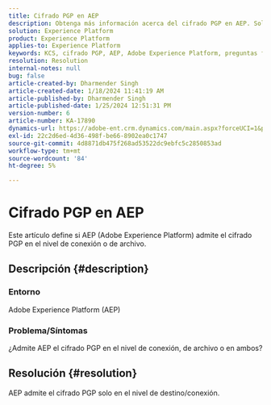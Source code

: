 ```yaml
---
title: Cifrado PGP en AEP
description: Obtenga más información acerca del cifrado PGP en AEP. Solo se admite en el nivel de conexión.
solution: Experience Platform
product: Experience Platform
applies-to: Experience Platform
keywords: KCS, cifrado PGP, AEP, Adobe Experience Platform, preguntas frecuentes
resolution: Resolution
internal-notes: null
bug: false
article-created-by: Dharmender Singh
article-created-date: 1/18/2024 11:41:19 AM
article-published-by: Dharmender Singh
article-published-date: 1/25/2024 12:51:31 PM
version-number: 6
article-number: KA-17890
dynamics-url: https://adobe-ent.crm.dynamics.com/main.aspx?forceUCI=1&pagetype=entityrecord&etn=knowledgearticle&id=6e4a767d-f6b5-ee11-a569-6045bd0065b6
exl-id: 22c2d6ed-4d36-498f-be66-8902ea0c1747
source-git-commit: 4d8871db475f268ad53522dc9ebfc5c2850853ad
workflow-type: tm+mt
source-wordcount: '84'
ht-degree: 5%

---
```


# Cifrado PGP en AEP


Este artículo define si AEP (Adobe Experience Platform) admite el cifrado PGP en el nivel de conexión o de archivo.

## Descripción {#description}


### <b>Entorno</b>

Adobe Experience Platform (AEP)

### <b>Problema/Síntomas</b>

¿Admite AEP el cifrado PGP en el nivel de conexión, de archivo o en ambos?


## Resolución {#resolution}


AEP admite el cifrado PGP solo en el nivel de destino/conexión.
